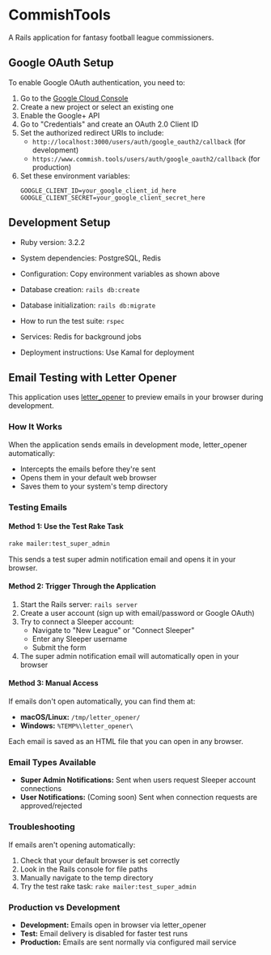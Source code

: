 # CommishTools

A Rails application for fantasy football league commissioners.

## Google OAuth Setup

To enable Google OAuth authentication, you need to:

1. Go to the [Google Cloud Console](https://console.developers.google.com/)
2. Create a new project or select an existing one
3. Enable the Google+ API
4. Go to "Credentials" and create an OAuth 2.0 Client ID
5. Set the authorized redirect URIs to include:
   - `http://localhost:3000/users/auth/google_oauth2/callback` (for development)
   - `https://www.commish.tools/users/auth/google_oauth2/callback` (for production)
6. Set these environment variables:
   ```
   GOOGLE_CLIENT_ID=your_google_client_id_here
   GOOGLE_CLIENT_SECRET=your_google_client_secret_here
   ```

## Development Setup

* Ruby version: 3.2.2

* System dependencies: PostgreSQL, Redis

* Configuration: Copy environment variables as shown above

* Database creation: `rails db:create`

* Database initialization: `rails db:migrate`

* How to run the test suite: `rspec`

* Services: Redis for background jobs

* Deployment instructions: Use Kamal for deployment

## Email Testing with Letter Opener

This application uses [letter_opener](https://github.com/ryanb/letter_opener) to preview emails in your browser during development.

### How It Works

When the application sends emails in development mode, letter_opener automatically:
- Intercepts the emails before they're sent
- Opens them in your default web browser
- Saves them to your system's temp directory

### Testing Emails

#### Method 1: Use the Test Rake Task
```bash
rake mailer:test_super_admin
```
This sends a test super admin notification email and opens it in your browser.

#### Method 2: Trigger Through the Application
1. Start the Rails server: `rails server`
2. Create a user account (sign up with email/password or Google OAuth)
3. Try to connect a Sleeper account:
   - Navigate to "New League" or "Connect Sleeper"
   - Enter any Sleeper username
   - Submit the form
4. The super admin notification email will automatically open in your browser

#### Method 3: Manual Access
If emails don't open automatically, you can find them at:
- **macOS/Linux:** `/tmp/letter_opener/`
- **Windows:** `%TEMP%\letter_opener\`

Each email is saved as an HTML file that you can open in any browser.

### Email Types Available

- **Super Admin Notifications:** Sent when users request Sleeper account connections
- **User Notifications:** (Coming soon) Sent when connection requests are approved/rejected

### Troubleshooting

If emails aren't opening automatically:
1. Check that your default browser is set correctly
2. Look in the Rails console for file paths
3. Manually navigate to the temp directory
4. Try the test rake task: `rake mailer:test_super_admin`

### Production vs Development

- **Development:** Emails open in browser via letter_opener
- **Test:** Email delivery is disabled for faster test runs
- **Production:** Emails are sent normally via configured mail service
